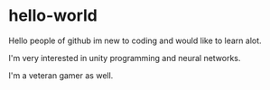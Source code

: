 # hello-world

 Hello people of github im new to coding and would like to learn alot.

 I'm very interested in unity programming and neural networks.
 
 I'm a veteran gamer as well.
